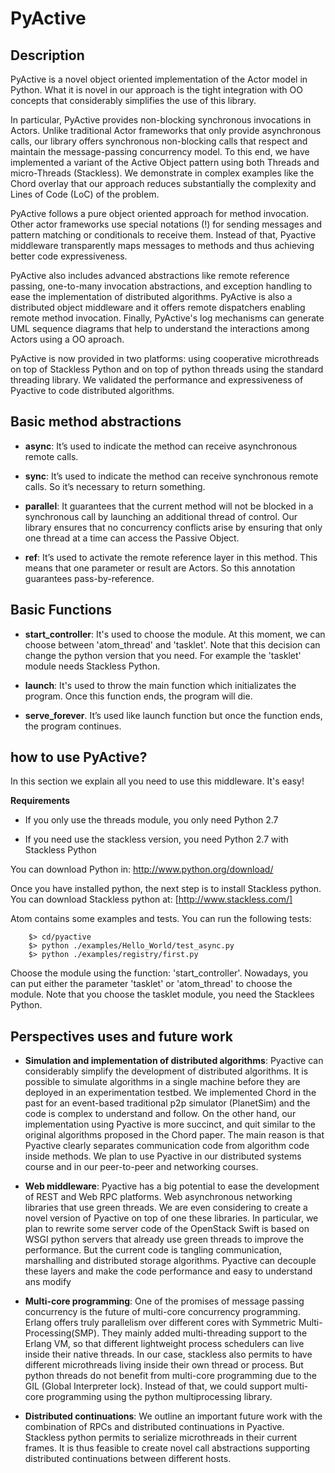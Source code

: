 # PyActive 


## Description 


PyActive is a novel object oriented implementation of the Actor model in Python. 
What it is novel in our approach is the tight integration with OO concepts that 
considerably simplifies the use of this library. 

In particular, PyActive provides non-blocking synchronous invocations in Actors. Unlike 
traditional Actor frameworks that only provide asynchronous calls, our library offers 
synchronous non-blocking calls that respect and maintain the message-passing concurrency model.
To this end, we have implemented a variant of the Active Object pattern using both Threads and 
micro-Threads (Stackless). We demonstrate in complex examples like the Chord overlay that our approach 
reduces substantially the complexity and Lines of Code (LoC) of the problem.

PyActive follows a pure object oriented approach for method invocation. 
Other actor frameworks use special notations (!) for sending messages 
and pattern matching or conditionals to receive them. Instead of that, Pyactive
middleware transparently maps messages to methods and thus achieving better 
code expressiveness.

PyActive also includes advanced abstractions like remote reference passing, one-to-many invocation abstractions,  and
exception handling to ease the implementation of distributed algorithms.  PyActive is also a distributed object middleware 
and it offers remote dispatchers enabling remote method invocation. Finally, PyActive's log mechanisms can generate UML sequence diagrams
that help to understand the  interactions among Actors using a OO aproach.

PyActive is now provided in two platforms: using cooperative microthreads on top of Stackless Python and on top of python threads
using the standard threading library.  We validated the performance and expressiveness of Pyactive to code distributed algorithms.



## Basic method abstractions


* **async**: It’s used to indicate the method can receive asynchronous remote calls.

* **sync**: It’s used to indicate the method can receive synchronous remote calls.
  So it’s necessary to return something.

* **parallel**: It guarantees that the current method will not be blocked in a synchronous call by launching an additional thread of control. Our library ensures that no concurrency conflicts arise by ensuring that only one thread at a time can access the Passive Object.

* **ref**: It’s used to activate the remote reference layer in this method. This means that one parameter or result are Actors. So this annotation guarantees pass-by-reference.


## Basic Functions 

* **start_controller**: It's used to choose the module. At this moment, we can choose 
  between 'atom_thread' and 'tasklet'. Note that this decision can change the 
  python version that you need. For example the 'tasklet' module needs Stackless Python. 
  
* **launch**: It's used to throw the main function which initializates the program. Once this function ends, the program will die.

* **serve_forever**. It’s used like launch function but once the function ends, the program continues.


## how to use PyActive? 


In this section we explain all you need to use this middleware. It's easy!

**Requirements**
* If you only use the threads module, you only need Python 2.7

* If you need use the stackless version, you need Python 2.7 with 
  Stackless Python

You can download Python in: http://www.python.org/download/ 

Once you have installed python, the next step is to install Stackless python.
You can download Stackless python at: [http://www.stackless.com/]

Atom contains some examples and tests. You can run the following tests:

        $> cd/pyactive
        $> python ./examples/Hello_World/test_async.py
        $> python ./examples/registry/first.py

Choose the module using the function: 'start_controller'.  Nowadays, 
you can put either the parameter 'tasklet' or 'atom_thread' to choose the module.
Note that you choose the tasklet module, you need the Stacklees Python. 


## Perspectives uses and future work 


* **Simulation and implementation of distributed algorithms**: Pyactive can 
  considerably simplify the development of distributed algorithms. It is 
  possible to simulate algorithms in a single machine before they are 
  deployed in an experimentation testbed. We implemented Chord in the past 
  for an event-based traditional p2p simulator (PlanetSim) and the code is 
  complex to understand and follow. On the other hand, our implementation 
  using Pyactive is more succinct, and quit similar to the original algorithms 
  proposed in the Chord paper. The main reason is that Pyactive clearly separates 
  communication code from algorithm code inside methods. We plan to use Pyactive 
  in our distributed systems course and in our peer-to-peer and networking courses.

* **Web middleware**: Pyactive has a big potential to ease the development of REST 
  and Web RPC platforms. Web asynchronous networking libraries that use green 
  threads. We are even considering to create a novel version of Pyactive on top of
  one these libraries. In particular, we plan to rewrite some server code of the
  OpenStack Swift is based on WSGI python servers that already use green threads
  to improve the performance. But the current code is tangling communication, 
  marshalling and distributed storage algorithms. Pyactive can decouple these layers
  and make the code performance and easy to understand ans modify

* **Multi-core programming**: One of the promises of message passing concurrency 
  is the future of multi-core concurrency programming. Erlang offers truly 
  parallelism over different cores with Symmetric Multi-Processing(SMP). They mainly 
  added multi-threading support to the Erlang VM, so that different lightweight 
  process schedulers can live inside their native threads. In our case, stackless 
  also permits to have different microthreads living inside their own thread or 
  process. But python threads do not benefit from multi-core programming due to 
  the GIL (Global Interpreter lock). Instead of that, we could support multi-core 
  programming using the python multiprocessing library.

* **Distributed continuations**: We outline an important future work with the 
  combination of RPCs and distributed continuations in Pyactive. Stackless python 
  permits to serialize microthreads in their current frames. It is thus feasible
  to create novel call abstractions supporting distributed continuations between
  different hosts.
